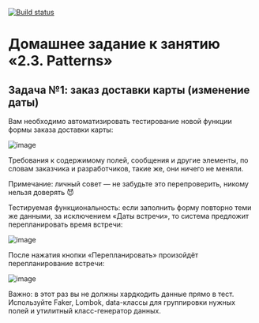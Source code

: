 [![Build status](https://ci.appveyor.com/api/projects/status/57y31nvf5u29ha5n/branch/main?svg=true)](https://ci.appveyor.com/project/Mariyam197/patterns/branch/main)

# Домашнее задание к занятию «2.3. Patterns»

## Задача №1: заказ доставки карты (изменение даты)

Вам необходимо автоматизировать тестирование новой функции формы заказа доставки карты:

![image](https://github.com/Mariyam197/Patterns/assets/60292308/fd2e5630-c713-4085-b07d-19fc333bf553)

Требования к содержимому полей, сообщения и другие элементы, по словам заказчика и разработчиков, такие же, они ничего не меняли.

Примечание: личный совет — не забудьте это перепроверить, никому нельзя доверять 😈

Тестируемая функциональность: если заполнить форму повторно теми же данными, за исключением «Даты встречи», то система предложит перепланировать время встречи:

![image](https://github.com/Mariyam197/Patterns/assets/60292308/7275f9a4-58cb-4a6f-bb0d-97b6b543780e)

После нажатия кнопки «Перепланировать» произойдёт перепланирование встречи:

![image](https://github.com/Mariyam197/Patterns/assets/60292308/2af91e54-33e0-4238-b139-73004a982ac8)

Важно: в этот раз вы не должны хардкодить данные прямо в тест. Используйте Faker, Lombok, data-классы для группировки нужных полей и утилитный класс-генератор данных.
